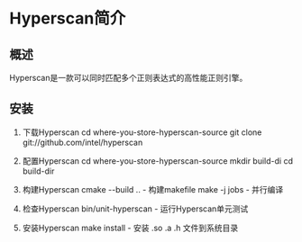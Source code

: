 # Hyperscan简介

## 概述
Hyperscan是一款可以同时匹配多个正则表达式的高性能正则引擎。

## 安装
1. 下载Hyperscan
		cd where-you-store-hyperscan-source
		git clone git://github.com/intel/hyperscan

2. 配置Hyperscan
		cd where-you-store-hyperscan-source
		mkdir build-di
		cd build-dir

3. 构建Hyperscan
		cmake --build .. - 构建makefile
		make -j jobs - 并行编译

4. 检查Hyperscan
		bin/unit-hyperscan     - 运行Hyperscan单元测试

5. 安装Hyperscan
		make install   -  安装 .so .a .h 文件到系统目录
